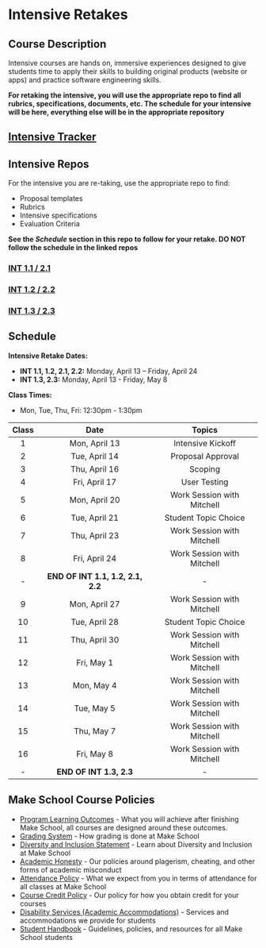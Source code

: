 # Intensive Retakes

## Course Description

Intensive courses are hands on, immersive experiences designed to give students time to apply their skills to building original products (website or apps) and practice software engineering skills.

**For retaking the intensive, you will use the appropriate repo to find all rubrics, specifications, documents, etc. The schedule for your intensive will be here, everything else will be in the appropriate repository**

## [Intensive Tracker]()

## Intensive Repos

For the intensive you are re-taking, use the appropriate repo to find:

- Proposal templates
- Rubrics
- Intensive specifications
- Evaluation Criteria 

**See the _Schedule_ section in this repo to follow for your retake. DO NOT follow the schedule in the linked repos**

### [INT 1.1 / 2.1](https://github.com/Make-School-Courses/INT-1.1-AND-INT-2.1-Fall-Intensive)

### [INT 1.2 / 2.2](https://github.com/Make-School-Courses/INT-1.2-AND-INT-2.2-Winter-Intensive)

### [INT 1.3 / 2.3](https://github.com/Make-School-Courses/INT-1.3-AND-INT-2.3-Spring-Intensive)


## Schedule

**Intensive Retake Dates:**

- **INT 1.1, 1.2, 2.1, 2.2:** Monday, April 13 – Friday, April 24 
- **INT 1.3, 2.3:** Monday, April 13 - Friday, May 8

**Class Times:**

- Mon, Tue, Thu, Fri: 12:30pm - 1:30pm

| Class |          Date          |                 Topics                  |
|:-----:|:----------------------:|:---------------------------------------:|
|  1 |  Mon, April 13              | Intensive Kickoff |
|  2 |  Tue, April 14               | Proposal Approval |
|  3 |  Thu, April 16               | Scoping |
|  4 |  Fri, April 17               | User Testing |
|  5 |  Mon, April 20              | Work Session with Mitchell |
|  6 |  Tue, April 21               | Student Topic Choice |
|  7 |  Thu, April 23               | Work Session with Mitchell |
|  8 |  Fri, April 24               | Work Session with Mitchell |
| -  |  **END OF INT 1.1, 1.2, 2.1, 2.2** |   -  |
|  9 |  Mon, April 27              | Work Session with Mitchell |
| 10 |  Tue, April 28               | Student Topic Choice |
| 11 |  Thu, April 30               | Work Session with Mitchell |
| 12 |  Fri, May 1               | Work Session with Mitchell |
| 13 |  Mon, May 4              | Work Session with Mitchell |
| 14 |  Tue, May 5               | Work Session with Mitchell |
| 15 |  Thu, May 7               | Work Session with Mitchell |
| 16 |  Fri, May 8               | Work Session with Mitchell |
| -  |  **END OF INT 1.3, 2.3** |   -  |




## Make School Course Policies

- [Program Learning Outcomes](https://make.sc/program-learning-outcomes) - What you will achieve after finishing Make School, all courses are designed around these outcomes.
- [Grading System](https://make.sc/grading-system) - How grading is done at Make School
- [Diversity and Inclusion Statement](https://make.sc/diversity-and-inclusion-statement) - Learn about Diversity and Inclusion at Make School
- [Academic Honesty](https://make.sc/academic-honesty-policy) - Our policies around plagerism, cheating, and other forms of academic misconduct 
- [Attendance Policy](https://make.sc/attendance-policy) - What we expect from you in terms of attendance for all classes at Make School
- [Course Credit Policy](https://make.sc/course-credit-policy) - Our policy for how you obtain credit for your courses
- [Disability Services (Academic Accommodations)](https://make.sc/disability-services) - Services and accommodations we provide for students
- [Student Handbook](https://make.sc/student-handbook) - Guidelines, policies, and resources for all Make School students
